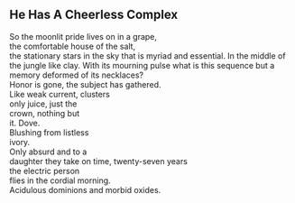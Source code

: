 He Has A Cheerless Complex
--------------------------
So the moonlit pride lives on in a grape,  
the comfortable house of the salt,  
the stationary stars in the sky that is myriad and essential. In the middle of the jungle like clay. With its mourning pulse what is this sequence but a memory deformed of its necklaces?  
Honor is gone, the subject has gathered.  
Like weak current, clusters  
only juice, just the  
crown, nothing but  
it. Dove.  
Blushing from listless  
ivory.  
Only absurd and to a  
daughter they take on time, twenty-seven years  
the electric person  
flies in the cordial morning.  
Acidulous dominions and morbid oxides.  
